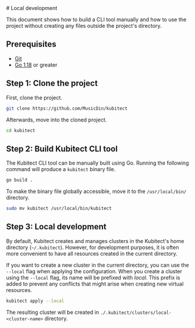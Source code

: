 <div markdown="1" class="text-center">
# Local development
</div>

<div markdown="1" class="text-justify">

This document shows how to build a CLI tool manually and how to use the project without creating any files outside the project's directory.

## Prerequisites

+ [Git](https://git-scm.com/)
+ [Go 1.18](https://go.dev/dl/) or greater

## Step 1: Clone the project

First, clone the project.
```sh
git clone https://github.com/MusicDin/kubitect
```

Afterwards, move into the cloned project.
```sh
cd kubitect
```

## Step 2: Build Kubitect CLI tool

The Kubitect CLI tool can be manually built using Go. 
Running the following command will produce a `kubitect` binary file.
```sh
go build .
```

To make the binary file globally accessible, move it to the `/usr/local/bin/` directory.
```sh
sudo mv kubitect /usr/local/bin/kubitect
```

## Step 3: Local development

By default, Kubitect creates and manages clusters in the Kubitect's home directory (`~/.kubitect`).
However, for development purposes, it is often more convenient to have all resources created in the current directory.

If you want to create a new cluster in the current directory, you can use the `--local` flag when applying the configuration. 
When you create a cluster using the `--local` flag, its name will be prefixed with *local*. 
This prefix is added to prevent any conflicts that might arise when creating new virtual resources.

```sh
kubitect apply --local
```

The resulting cluster will be created in `./.kubitect/clusters/local-<cluster-name>` directory.

</div>
